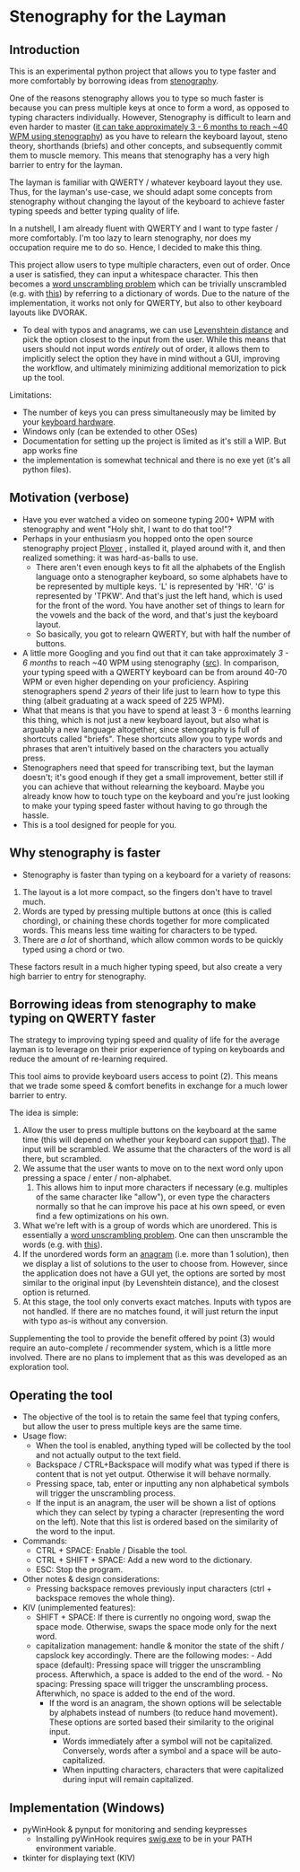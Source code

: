 # Stenography for the Layman

## Introduction
This is an experimental python project that allows you to type faster and more comfortably by borrowing ideas from [stenography](https://www.youtube.com/watch?v=UA6UythLlEI).

One of the reasons stenography allows you to type so much faster is because you can press multiple keys at once to form a word, as opposed to typing characters individually. However, Stenography is difficult to learn and even harder to master ([it can take approximately 3 - 6 months to reach ~40 WPM using stenography](https://didoesdigital.com/typey-type/support)) as you have to relearn the keyboard layout, steno theory, shorthands (briefs) and other concepts, and subsequently commit them to muscle memory. This means that stenography has a very high barrier to entry for the layman.

The layman is familiar with QWERTY / whatever keyboard layout they use. Thus, for the layman's use-case, we should adapt some concepts from stenography without changing the layout of the keyboard to achieve faster typing speeds and better typing quality of life.

In a nutshell, I am already fluent with QWERTY and I want to type faster / more comfortably. I'm too lazy to learn stenography, nor does my occupation require me to do so. Hence, I decided to make this thing.
 
This project allow users to type multiple characters, even out of order. Once a user is satisfied, they can input a whitespace character. This then becomes a [word unscrambling problem](https://wordunscrambler.me/) which can be trivially unscrambled (e.g. with [this](https://github.com/tinmarr/Word-Unscrambler)) by referring to a dictionary of words. Due to the nature of the implementation, it works not only for QWERTY, but also to other keyboard layouts like DVORAK.
- To deal with typos and anagrams, we can use [Levenshtein distance](https://en.wikipedia.org/wiki/Levenshtein_distance) and pick the option closest to the input from the user. While this means that users should not input words *entirely* out of order, it allows them to implicitly select the option they have in mind without a GUI, improving the workflow, and ultimately minimizing additional memorization to pick up the tool.

Limitations:
- The number of keys you can press simultaneously may be limited by your [keyboard hardware](https://en.wikipedia.org/wiki/Rollover_(keyboard)).
- Windows only (can be extended to other OSes)
- Documentation for setting up the project is limited as it's still a WIP. But app works fine
- the implementation is somewhat technical and there is no exe yet (it's all python files).

## Motivation (verbose)
- Have you ever watched a video on someone typing 200+ WPM with stenography and went "Holy shit, I want to do that too!"?
- Perhaps in your enthusiasm you hopped onto the open source stenography project [Plover](https://github.com/openstenoproject/plover) , installed it, played around with it, and then realized something: it was hard-as-balls to use.
	- There aren't even enough keys to fit all the alphabets of the English language onto a stenographer keyboard, so some alphabets have to be represented by multiple keys. 'L' is represented by 'HR'. 'G' is represented by 'TPKW'. And that's just the left hand, which is used for the front of the word. You have another set of things to learn for the vowels and the back of the word, and that's just the keyboard layout.
	- So basically, you got to relearn QWERTY, but with half the number of buttons.
- A little more Googling and you find out that it can take approximately *3 - 6 months* to reach ~40 WPM using stenography ([src](https://didoesdigital.com/typey-type/support)). In comparison, your typing speed with a QWERTY keyboard can be from around 40-70 WPM or even higher depending on your proficiency. Aspiring stenographers spend *2 years* of their life just to learn how to type this thing (albeit graduating at a wack speed of 225 WPM).
- What that means is that you have to spend at least 3 - 6 months learning this thing, which is not just a new keyboard layout, but also what is arguably a new language altogether, since stenography is full of shortcuts called "briefs". These shortcuts allow you to type words and phrases that aren't intuitively based on the characters you actually press.
- Stenographers need that speed for transcribing text, but the layman doesn't; it's good enough if they get a small improvement, better still if you can achieve that without relearning the keyboard. Maybe you already know how to touch type on the keyboard and you're just looking to make your typing speed faster without having to go through the hassle.
- This is a tool designed for people for you.

## Why stenography is faster
- Stenography is faster than typing on a keyboard for a variety of reasons:

1. The layout is a lot more compact, so the fingers don't have to travel much.
2. Words are typed by pressing multiple buttons at once (this is called chording), or chaining these chords together for more complicated words. This means less time waiting for characters to be typed.
3. There are *a lot* of shorthand, which allow common words to be quickly typed using a chord or two.

These factors result in a much higher typing speed, but also create a very high barrier to entry for stenography. 

## Borrowing ideas from stenography to make typing on QWERTY faster

The strategy to improving typing speed and quality of life for the average layman is to leverage on their prior experience of typing on keyboards and reduce the amount of re-learning required. 

This tool aims to provide keyboard users access to point (2). This means that we trade some speed & comfort benefits in exchange for a much lower barrier to entry.

The idea is simple: 
1. Allow the user to press multiple buttons on the keyboard at the same time (this will depend on whether your keyboard can support [that](https://en.wikipedia.org/wiki/Rollover_(keyboard))). The input will be scrambled. We assume that the characters of the word is all there, but scrambled. 
2. We assume that the user wants to move on to the next word only upon pressing a space / enter / non-alphabet. 
	1. This allows him to input more characters if necessary (e.g. multiples of the same character like "allow"), or even type the characters normally so that he can improve his pace at his own speed, or even find a few optimizations on his own.
3. What we're left with is a group of words which are unordered. This is essentially a [word unscrambling problem](https://wordunscrambler.me/). One can then unscramble the words (e.g. with [this](https://github.com/tinmarr/Word-Unscrambler)).
4. If the unordered words form an [anagram](https://en.wikipedia.org/wiki/Anagram) (i.e. more than 1 solution), then we display a list of solutions to the user to choose from. However, since the application does not have a GUI yet, the options are sorted by most similar to the original input (by Levenshtein distance), and the closest option is returned.
6. At this stage, the tool only converts exact matches. Inputs with typos are not handled. If there are no matches found, it will just return the input with typo as-is without any conversion. 

Supplementing the tool to provide the benefit offered by point (3) would require an auto-complete / recommender system, which is a little more involved. There are no plans to implement that as this was developed as an exploration tool.

## Operating the tool
- The objective of the tool is to retain the same feel that typing confers, but allow the user to press multiple keys are the same time.
- Usage flow:
	- When the tool is enabled, anything typed will be collected by the tool and not actually output to the text field.
	- Backspace / CTRL+Backspace will modify what was typed if there is content that is not yet output. Otherwise it will behave normally.
	- Pressing space, tab, enter or inputting any non alphabetical symbols will trigger the unscrambling process.
	- If the input is an anagram, the user will be shown a list of options which they can select by typing a character (representing the word on the left). Note that this list is ordered based on the similarity of the word to the input.
- Commands:
	- CTRL + SPACE: Enable / Disable the tool.
  - CTRL + SHIFT + SPACE: Add a new word to the dictionary.
  - ESC: Stop the program.
- Other notes & design considerations:
	- Pressing backspace removes previously input characters (ctrl + backspace removes the whole thing).
- KIV (unimplemented features):
	- SHIFT + SPACE: If there is currently no ongoing word, swap the space mode. Otherwise, swaps the space mode only for the next word. 
  - capitalization management: handle & monitor the state of the shift / capslock key accordingly.
  There are the following modes:
		- Add space (default): Pressing space will trigger the unscrambling process. Afterwhich, a space is added to the end of the word.
		- No spacing: Pressing space will trigger the unscrambling process. Afterwhich, no space is added to the end of the word.
    - If the word is an anagram, the shown options will be selectable by alphabets instead of numbers (to reduce hand movement). These options are sorted based their similarity to the original input.
	  - Words immediately after a symbol will not be capitalized. Conversely, words after a symbol and a space will be auto-capitalized.
	  - When inputting characters, characters that were capitalized during input will remain capitalized. 

## Implementation (Windows)
- pyWinHook & pynput for monitoring and sending keypresses
	- Installing pyWinHook requires [swig.exe](https://sourceforge.net/projects/swig/) to be in your PATH environment variable.
- tkinter for displaying text (KIV)
